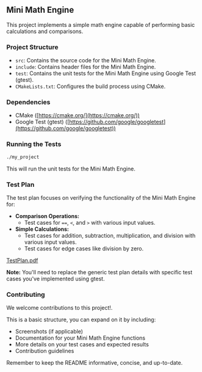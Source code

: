 ## Mini Math Engine

This project implements a simple math engine capable of performing basic calculations and comparisons.

### Project Structure

* `src`: Contains the source code for the Mini Math Engine.
* `include`: Contains header files for the Mini Math Engine.
* `test`: Contains the unit tests for the Mini Math Engine using Google Test (gtest).
* `CMakeLists.txt`: Configures the build process using CMake.

### Dependencies

* CMake ([https://cmake.org/](https://cmake.org/))
* Google Test (gtest) ([https://github.com/google/googletest](https://github.com/google/googletest))



### Running the Tests

```bash
./my_project
```

This will run the unit tests for the Mini Math Engine.

### Test Plan

The test plan focuses on verifying the functionality of the Mini Math Engine for:

* **Comparison Operations:**
    * Test cases for `==`,  `<`, and `>`  with various input values.
* **Simple Calculations:**
    * Test cases for addition, subtraction, multiplication, and division with various input values.
    * Test cases for edge cases like division by zero.

[TestPlan.pdf](https://github.com/FaresEdres/Mini-Math-Engine/files/14822445/Untitled.document.1.pdf)

**Note:** You'll need to replace the generic test plan details with specific test cases you've implemented using gtest.

### Contributing

We welcome contributions to this project!.



This is a basic structure, you can expand on it by including:

* Screenshots (if applicable)
* Documentation for your Mini Math Engine functions
* More details on your test cases and expected results
* Contribution guidelines

Remember to keep the README informative, concise, and up-to-date.
